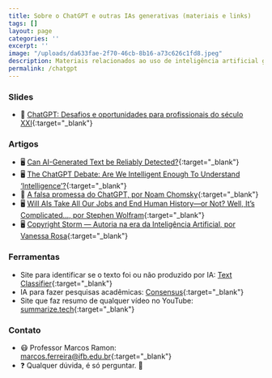 ```yaml
---
title: Sobre o ChatGPT e outras IAs generativas (materiais e links)
tags: []
layout: page
categories: ''
excerpt: ''
image: "/uploads/da633fae-2f70-46cb-8b16-a73c626c1fd8.jpeg"
description: Materiais relacionados ao uso de inteligência artificial generativa
permalink: /chatgpt
---
```


### Slides

- 📑 [ChatGPT: Desafios e oportunidades para profissionais do século XXI](https://docs.google.com/presentation/d/e/2PACX-1vRxXfEqsW_YuEGkeAdEUF01j92bmgZB9Zt10QxbrhEfO0k9DMfMIGmnMEEk2yD2v2ckIVnEdMgVwlDu/pub?start=false&loop=false&delayms=15000){:target="_blank"}

### Artigos

- 🖥️ [Can AI-Generated Text be Reliably Detected?](https://arxiv.org/abs/2303.11156){:target="_blank"}
- 🖥️ [The ChatGPT Debate: Are We Intelligent Enough To Understand ‘Intelligence’?](https://www.forbes.com/sites/gabrielasilva/2023/03/14/the-chatgpt-debate-are-we-intelligent-enough-to-understand-intelligence/?sh=1ae5544784f2){:target="_blank"}
- 📄 [A falsa promessa do ChatGPT, por Noam Chomsky](https://edisciplinas.usp.br/pluginfile.php/7614945/mod_resource/content/1/Noam%20Chomsky_%20A%20falsa%20promessa%20do%20ChatGPT%20-%2010_03_2023%20-%20Tec%20-%20Folha.pdf){:target="_blank"}
- 🖥️ [Will AIs Take All Our Jobs and End Human History—or Not? Well, It’s Complicated…, por Stephen Wolfram](https://writings.stephenwolfram.com/2023/03/will-ais-take-all-our-jobs-and-end-human-history-or-not-well-its-complicated/){:target="_blank"}
- 🖥️ [Copyright Storm — Autoria na era da Inteligência Artificial, por Vanessa Rosa](https://va2rosa.medium.com/copyright-storm-autoria-na-era-da-intelig%C3%AAncia-artificial-2faf9e07994){:target="_blank"}

### Ferramentas

- Site para identificar se o texto foi ou não produzido por IA: [Text Classifier](https://platform.openai.com/ai-text-classifier){:target="_blank"}
- IA para fazer pesquisas acadêmicas: [Consensus](https://consensus.app/){:target="_blank"}
- Site que faz resumo de qualquer vídeo no YouTube: [summarize.tech](https://www.summarize.tech/){:target="_blank"}

### Contato
- 😷 Professor Marcos Ramon: [marcos.ferreira@ifb.edu.br](mailto:marcos.ferreira@ifb.edu.br){:target="_blank"}
- ❓ Qualquer dúvida, é só perguntar. 🤔
